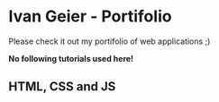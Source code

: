 # Ivan Geier - Portifolio

Please check it out my portifolio of web applications ;) 

**No following tutorials used here!**

## HTML, CSS and JS
